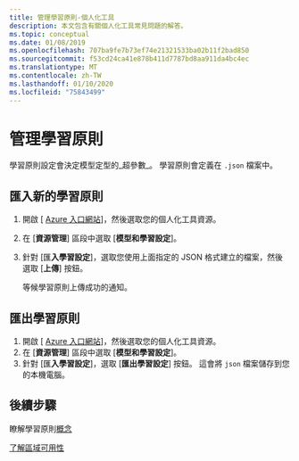 ```yaml
---
title: 管理學習原則-個人化工具
description: 本文包含有關個人化工具常見問題的解答。
ms.topic: conceptual
ms.date: 01/08/2019
ms.openlocfilehash: 707ba9fe7b73ef74e21321533ba02b11f2bad850
ms.sourcegitcommit: f53cd24ca41e878b411d7787bd8aa911da4bc4ec
ms.translationtype: MT
ms.contentlocale: zh-TW
ms.lasthandoff: 01/10/2020
ms.locfileid: "75843499"
---
```

# <a name="manage-learning-policy"></a>管理學習原則

學習原則設定會決定模型定型的_超參數_。 學習原則會定義在 `.json` 檔案中。

## <a name="import-a-new-learning-policy"></a>匯入新的學習原則

1. 開啟 [ [Azure 入口網站](https://portal.azure.com)]，然後選取您的個人化工具資源。
1. 在 [**資源管理**] 區段中選取 [**模型和學習設定**]。
1. 針對 [匯**入學習設定**]，選取您使用上面指定的 JSON 格式建立的檔案，然後選取 [**上傳**] 按鈕。

    等候學習原則上傳成功的通知。

## <a name="export-a-learning-policy"></a>匯出學習原則

1. 開啟 [ [Azure 入口網站](https://portal.azure.com)]，然後選取您的個人化工具資源。
1. 在 [**資源管理**] 區段中選取 [**模型和學習設定**]。
1. 針對 [匯**入學習設定**]，選取 [**匯出學習設定**] 按鈕。 這會將 `json` 檔案儲存到您的本機電腦。

## <a name="next-steps"></a>後續步驟

瞭解學習原則[概念](concept-active-learning.md#learning-settings)

[了解區域可用性](https://azure.microsoft.com/global-infrastructure/services/?products=cognitive-services)